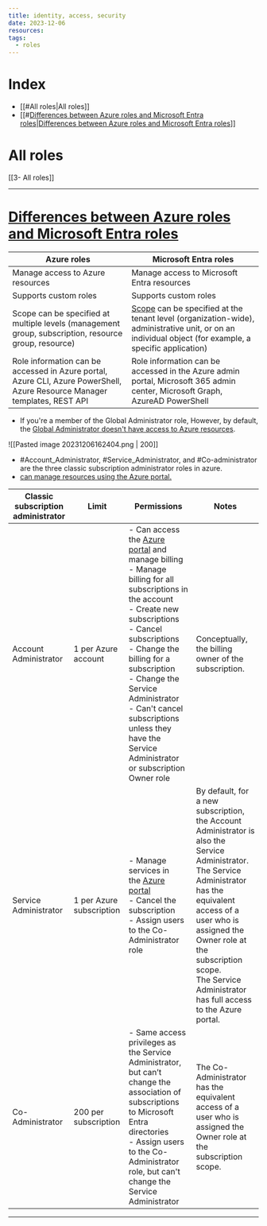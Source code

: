 ```yaml
---
title: identity, access, security
date: 2023-12-06
resources: 
tags:
  - roles
---
```

# Index

- [[#All roles|All roles]]
- [[#[Differences between Azure roles and Microsoft Entra roles](https://learn.microsoft.com/en-us/azure/role-based-access-control/rbac-and-directory-admin-roles#azure-roles:~:text=Entra%20ID.-,Differences%20between%20Azure%20roles%20and%20Microsoft%20Entra%20roles,-At%20a%20high)|[Differences between Azure roles and Microsoft Entra roles](https://learn.microsoft.com/en-us/azure/role-based-access-control/rbac-and-directory-admin-roles#azure-roles:~:text=Entra%20ID.-,Differences%20between%20Azure%20roles%20and%20Microsoft%20Entra%20roles,-At%20a%20high)]]
# All roles

[[3- All roles]]

---
# [Differences between Azure roles and Microsoft Entra roles](https://learn.microsoft.com/en-us/azure/role-based-access-control/rbac-and-directory-admin-roles#azure-roles:~:text=Entra%20ID.-,Differences%20between%20Azure%20roles%20and%20Microsoft%20Entra%20roles,-At%20a%20high)

| Azure roles                                                                                                               | Microsoft Entra roles                                                                                                                                                                                                                         |
| ------------------------------------------------------------------------------------------------------------------------- | --------------------------------------------------------------------------------------------------------------------------------------------------------------------------------------------------------------------------------------------- |
| Manage access to Azure resources                                                                                          | Manage access to Microsoft Entra resources                                                                                                                                                                                                    |
| Supports custom roles                                                                                                     | Supports custom roles                                                                                                                                                                                                                         |
| Scope can be specified at multiple levels (management group, subscription, resource group, resource)                      | [Scope](https://learn.microsoft.com/en-us/azure/active-directory/roles/custom-overview#scope) can be specified at the tenant level (organization-wide), administrative unit, or on an individual object (for example, a specific application) |
| Role information can be accessed in Azure portal, Azure CLI, Azure PowerShell, Azure Resource Manager templates, REST API | Role information can be accessed in the Azure admin portal, Microsoft 365 admin center, Microsoft Graph, AzureAD PowerShell                                                                                                                   |

- If you're a member of the Global Administrator role, However, by default, the <u>Global Administrator doesn't have access to Azure resources</u>.

![[Pasted image 20231206162404.png | 200]]

- #Account_Administrator, #Service_Administrator, and #Co-administrator are the three classic subscription administrator roles in azure.
- <u>can manage resources using the Azure portal.</u>

|Classic subscription administrator|Limit|Permissions|Notes|
|---|---|---|---|
|Account Administrator|1 per Azure account|- Can access the [Azure portal](https://portal.azure.com/#blade/Microsoft_Azure_Billing/SubscriptionsBlade) and manage billing<br>- Manage billing for all subscriptions in the account<br>- Create new subscriptions<br>- Cancel subscriptions<br>- Change the billing for a subscription<br>- Change the Service Administrator<br>- Can't cancel subscriptions unless they have the Service Administrator or subscription Owner role|Conceptually, the billing owner of the subscription.|
|Service Administrator|1 per Azure subscription|- Manage services in the [Azure portal](https://portal.azure.com/)<br>- Cancel the subscription<br>- Assign users to the Co-Administrator role|By default, for a new subscription, the Account Administrator is also the Service Administrator.  <br>The Service Administrator has the equivalent access of a user who is assigned the Owner role at the subscription scope.  <br>The Service Administrator has full access to the Azure portal.|
|Co-Administrator|200 per subscription|- Same access privileges as the Service Administrator, but can’t change the association of subscriptions to Microsoft Entra directories<br>- Assign users to the Co-Administrator role, but can't change the Service Administrator|The Co-Administrator has the equivalent access of a user who is assigned the Owner role at the subscription scope.|


---
